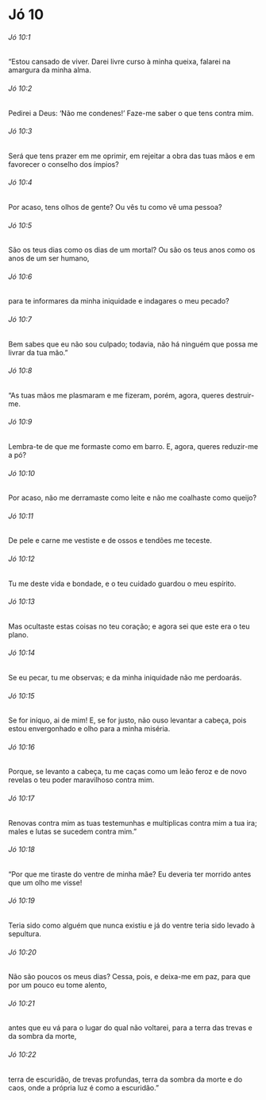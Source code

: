 # Jó 10

###### Jó 10:1

“Estou cansado de viver. Darei livre curso à minha queixa, falarei na amargura da minha alma.

###### Jó 10:2

Pedirei a Deus: ‘Não me condenes!’ Faze-me saber o que tens contra mim.

###### Jó 10:3

Será que tens prazer em me oprimir, em rejeitar a obra das tuas mãos e em favorecer o conselho dos ímpios?

###### Jó 10:4

Por acaso, tens olhos de gente? Ou vês tu como vê uma pessoa?

###### Jó 10:5

São os teus dias como os dias de um mortal? Ou são os teus anos como os anos de um ser humano,

###### Jó 10:6

para te informares da minha iniquidade e indagares o meu pecado?

###### Jó 10:7

Bem sabes que eu não sou culpado; todavia, não há ninguém que possa me livrar da tua mão.”

###### Jó 10:8

“As tuas mãos me plasmaram e me fizeram, porém, agora, queres destruir-me.

###### Jó 10:9

Lembra-te de que me formaste como em barro. E, agora, queres reduzir-me a pó?

###### Jó 10:10

Por acaso, não me derramaste como leite e não me coalhaste como queijo?

###### Jó 10:11

De pele e carne me vestiste e de ossos e tendões me teceste.

###### Jó 10:12

Tu me deste vida e bondade, e o teu cuidado guardou o meu espírito.

###### Jó 10:13

Mas ocultaste estas coisas no teu coração; e agora sei que este era o teu plano.

###### Jó 10:14

Se eu pecar, tu me observas; e da minha iniquidade não me perdoarás.

###### Jó 10:15

Se for iníquo, ai de mim! E, se for justo, não ouso levantar a cabeça, pois estou envergonhado e olho para a minha miséria.

###### Jó 10:16

Porque, se levanto a cabeça, tu me caças como um leão feroz e de novo revelas o teu poder maravilhoso contra mim.

###### Jó 10:17

Renovas contra mim as tuas testemunhas e multiplicas contra mim a tua ira; males e lutas se sucedem contra mim.”

###### Jó 10:18

“Por que me tiraste do ventre de minha mãe? Eu deveria ter morrido antes que um olho me visse!

###### Jó 10:19

Teria sido como alguém que nunca existiu e já do ventre teria sido levado à sepultura.

###### Jó 10:20

Não são poucos os meus dias? Cessa, pois, e deixa-me em paz, para que por um pouco eu tome alento,

###### Jó 10:21

antes que eu vá para o lugar do qual não voltarei, para a terra das trevas e da sombra da morte,

###### Jó 10:22

terra de escuridão, de trevas profundas, terra da sombra da morte e do caos, onde a própria luz é como a escuridão.”

